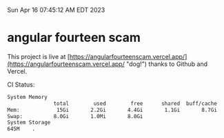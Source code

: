 Sun Apr 16 07:45:12 AM EDT 2023

# angular fourteen scam


This project is live at [https://angularfourteenscam.vercel.app/](https://angularfourteenscam.vercel.app/ "dog!") thanks to Github and Vercel.

CI Status: 

```bash
System Memory
               total        used        free      shared  buff/cache   available
Mem:            15Gi       2.2Gi       4.4Gi       1.1Gi       8.7Gi        11Gi
Swap:          8.0Gi       1.0Mi       8.0Gi
System Storage
645M	.
